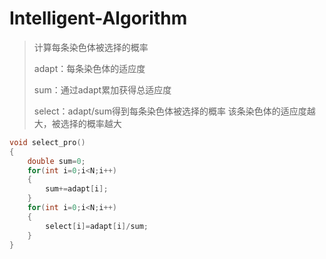# Intelligent-Algorithm

> 计算每条染色体被选择的概率
>
> adapt：每条染色体的适应度
>
> sum：通过adapt累加获得总适应度
>
> select：adapt/sum得到每条染色体被选择的概率     该条染色体的适应度越大，被选择的概率越大

```c++
void select_pro()
{
	double sum=0;
	for(int i=0;i<N;i++)
	{
		sum+=adapt[i];
	}
	for(int i=0;i<N;i++)
	{
		select[i]=adapt[i]/sum;
	}
}
```

